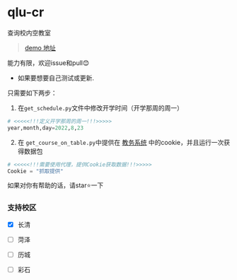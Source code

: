 # qlu-cr
 查询校内空教室
> [demo 地址](https://qlu-cr.herokuapp.com/)

能力有限，欢迎issue和pull😊

- 如果要想要自己测试或更新.
> 
只需要如下两步：
1. 在```get_schedule.py```文件中修改开学时间（开学那周的周一）
```python
# <<<<<!!!定义开学那周的周一!!!>>>>>
year,month,day=2022,8,23
```
2. 在 ```get_course_on_table.py```中提供在 [教务系统](http://jwxt-qlu-edu-cn.vpn.qlu.edu.cn/) 中的cookie，并且运行一次获得数据包
```python
# <<<<<!!!需要使用代理，提供Cookie获取数据!!!>>>>>
Cookie = "抓取提供"
```




如果对你有帮助的话，请star⭐一下

### 支持校区
- [x] 长清
- [ ] 菏泽
- [ ] 历城
- [ ] 彩石

  

  